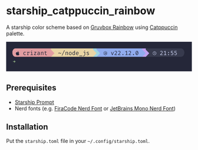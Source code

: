 # starship_catppuccin_rainbow

A starship color scheme based on [Gruvbox Rainbow](https://starship.rs/presets/gruvbox-rainbow) using [Catppuccin](https://github.com/catppuccin) palette.

![screenshot](./screenshot.png)

## Prerequisites

- [Starship Prompt](https://starship.rs)
- Nerd fonts (e.g. [FiraCode Nerd Font](https://formulae.brew.sh/cask/font-fira-code-nerd-font) or [JetBrains Mono Nerd Font](https://formulae.brew.sh/cask/font-jetbrains-mono-nerd-font))

## Installation

Put the `starship.toml` file in your `~/.config/starship.toml`.